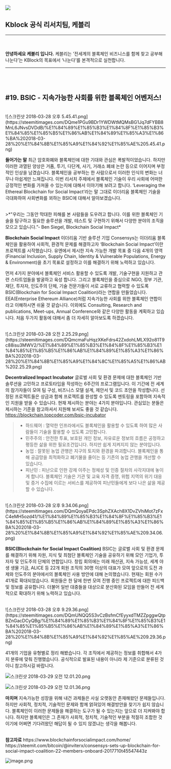 ![](https://s3.ap-northeast-2.amazonaws.com/kblockr/kblock+01.png
)
## Kblock 공식 리서치팀, 케블리
-------------
</br></br>
<b>안녕하세요 케블리 입니다.</b> 케블리는 '전세계의 블록체인 비즈니스를 함께 찾고 공부해 나눈다’는 KBlock의 목표에서 ‘나눈다’를 본격적으로 실천합니다.
</br>

-----------------------------
</br></br>

## #19. BSIC - 지속가능한 사회를 위한 블록체인 어벤저스!

</br>
![스크린샷 2018-03-28 오후 5.45.41.png](https://steemitimages.com/DQme1PGu9BDr1YWDWtMQMsBG1Jq7dFYBB8MnL6JNvsDVDdB/%E1%84%89%E1%85%B3%E1%84%8F%E1%85%B3%E1%84%85%E1%85%B5%E1%86%AB%E1%84%89%E1%85%A3%E1%86%BA%202018-03-28%20%E1%84%8B%E1%85%A9%E1%84%92%E1%85%AE%205.45.41.png)
</br>

<b>들어가는 말</b>
최근 암호화폐와 블록체인에 대한 기대와 관심은 폭발적이었습니다. 하지만 이러한 과열된 양상은 거품, 투기, 다단계, 사기, 거래소 폐쇄 논란 등으로 이어지며 부정적인 인상을 남겼습니다. 블록체인을 공부하는 한 사람으로서 이러한 인식의 변화는 너무나 아쉽게만 느껴집니다. 이번 리서치 주제에서 블록체인 기술이 우리 사회에 어떠한 긍정적인 변화를 가져올 수 있는지에 대해서 이야기해 보려고 합니다. ‘Leveraging the Ethereal Blockchain for Social Impact’라는 말 그대로 이더리움 블록체인 기술을 극대화하여 사회변화를 꾀하는 BSIC에 대해서 알아보겠습니다. 

</br>
>*"우리는 그동안 막대한 피해를 본 사람들을 도우려고 합니다. 이를 위한 블록체인 기술을 탐구하고 필요한 솔루션을 개발, 테스트 및 구현하기 위해서 다양한 분야의 조직을 모으고 있습니다.”- Ben Siegel, Blockchain Social Impact*
</br>

<b>Blockchain Social Impact</b>
이더리움 기반 솔루션 기업 Consensys는 이더리움 블록체인을 활용하여 사회적, 환경적 문제를 해결하고자 ‘Blockchain Social Impact’이란 프로젝트를 시작했습니다. 유엔에서 제시한 지속 가능한 개발 목표 중 다음 4개의 영역(Financial Inclusion, Supply Chain, Identity & Vulnerable Populations, Energy & Environment)을 초기 목표로 설정하고 이를 해결하기 위해 노력하고 있습니다. 

먼저 4가지 분야에서 블록체인 서비스 활용할 수 있도록 개발, 기술구현을 지원하고 관련 스타트업들을 발굴하고 육성 합니다. 그리고 블록체인을 중심으로 NGO, 정부 기관, 재단, 투자자, 인도주의 단체, 기술 전문가들이 서로 교류하고 협력할 수 있도록 BSIC(Blockchain for Social Impact Coalition)라는 연합을 만들었습니다. EEA(Enterprise Ethereum Alliance)처럼 지속가능한 사회를 위한 블록체인 연합이라고 이해하시면 쉬울 것 같습니다. 이외에도 Consulting, Research and publications, Meet-ups, Annual Conference와 같은 다양한 활동을 계획하고 있습니다. 처음 두가지 활동에 대해서 좀 더 자세히 알아보도록 하겠습니다. 

</br>
![스크린샷 2018-03-28 오전 2.25.29.png](https://steemitimages.com/DQmcmaFuHqzXKeFdrs42ZxdohLMLX92o81T9c88isu3MWV2/%E1%84%89%E1%85%B3%E1%84%8F%E1%85%B3%E1%84%85%E1%85%B5%E1%86%AB%E1%84%89%E1%85%A3%E1%86%BA%202018-03-28%20%E1%84%8B%E1%85%A9%E1%84%8C%E1%85%A5%E1%86%AB%202.25.29.png)
</br>

<b>Decentralized Impact Incubator</b>
 글로벌 사회 및 환경 문제에 대한 블록체인 기반 솔루션을 고민하고 프로토타입을 작성하는 6주간의 프로그램입니다. 이 기간에 전 세계의 참가자들이 모여 팀 구성, 비즈니스 모델 설계, 제안서 및 코드 초안을 작성합니다. 선정된 프로젝트들은 상금과 함께 프로젝트를 완성할 수 있도록 멘토링을 포함하여 지속적인 지원을 받을 수 있습니다. 현재 제시하는 분야는 4가지 분야입니다. 관심있는 분들은 제시하는 기준을 참고하셔서 지원해 보셔도 좋을 것 같습니다. 
https://blockchain.topcoder.com/bsic-incubator

>- 하드웨어 : 열악한 인프라에서도 블록체인을 활용할 수 있도록 하여 많은 사람들이 기술을 활용할 수 있도록 고민합니다. 
>- 민주주의 : 안전한 투표, 보호된 개인 정보, 자유로운 정보의 흐름은 공정하고 평등한 삶을 위한 필요조건입니다. 하지만 쉽게 지켜지지 않는 분야입니다. 
 >- 농업 : 잘못된 농업 관행은 지구의 토지와 환경을 파괴합니다. 블록체인을 통해 공급망을 최적화하고 폐기물을 줄이는 등 기존의 농업 관행을 개선할 수 있습니다. 
 > - 피난민 : 피난으로 인한 강제 이주는 정체성 및 인증 절차의 사각지대에 놓이게 합니다. 블록체인 기술은 기관 및 교육 자격 증명, 위험 지역의 위기 대응 및 증거 수집에 이르는 서비스를 제공하여 피난민들에게 보다 나은 삶을 제공 할 수 있습니다. 

</br>
![스크린샷 2018-03-28 오후 9.34.06.png](https://steemitimages.com/DQmQoyaEPdc3SphZXAch8X1DvZVhiMot7zFxC4eMH5ozd41/%E1%84%89%E1%85%B3%E1%84%8F%E1%85%B3%E1%84%85%E1%85%B5%E1%86%AB%E1%84%89%E1%85%A3%E1%86%BA%202018-03-28%20%E1%84%8B%E1%85%A9%E1%84%92%E1%85%AE%209.34.06.png)
</br>

<b>BSIC(Blockchain for Social Impact Coalition)</b>
BSIC는 글로벌 사회 및 환경 문제를 해결하기 위해 자원, 지식 및 최첨단 블록체인 기술을 공유하기 위해 모인 기업가, 투자자 및 인도주의 단체의 연합입니다. 창립 회의에는 미래 재산권, 지속 가능성, 세계 야생 생물 기금, ALICE 등 22개 회원 조직의 30명 이상의 대표가 모여 앞으로의 도전 과제와 인도주의 분야에서의 블록체인 사용 방안에 대해 논의했습니다. 현재는 회원 수가 41개로 확대되었습니다. 회원들은 한 달에 한번 모여 진행 중인 프로젝트에 대한 피드백 및 정보를 공유합니다. 더불어 일반 대중들을 대상으로 분산화된 모임을 만들어 전 세계적으로 확대하기 위해 노력하고 있습니다. 

</br>
![스크린샷 2018-03-28 오후 9.29.36.png](https://steemitimages.com/DQmUNQQ5S3vCzBsfmCfEyyxdTMZZpggwQtpBZnGacDCyQBg/%E1%84%89%E1%85%B3%E1%84%8F%E1%85%B3%E1%84%85%E1%85%B5%E1%86%AB%E1%84%89%E1%85%A3%E1%86%BA%202018-03-28%20%E1%84%8B%E1%85%A9%E1%84%92%E1%85%AE%209.29.36.png)

41개의 기업을 유형별로 정리 해봤습니다. 각 조직에서 제공하는 정보를 취합해서 4가지 분류에 맞춰 진행했습니다. 공식적으로 발표된 내용이 아니라 제 기준으로 분류된 것이니 참고하시길 바랍니다. 

![스크린샷 2018-03-29 오전 12.01.20.png](https://steemitimages.com/DQmPf6LnkTVeH4eVRATN8HuKsnEv6xkFP3eHeN67GQ65QP3/%E1%84%89%E1%85%B3%E1%84%8F%E1%85%B3%E1%84%85%E1%85%B5%E1%86%AB%E1%84%89%E1%85%A3%E1%86%BA%202018-03-29%20%E1%84%8B%E1%85%A9%E1%84%8C%E1%85%A5%E1%86%AB%2012.01.20.png)

![스크린샷 2018-03-29 오전 12.01.36.png](https://steemitimages.com/DQmQY1WYGhMNSCHLPeuShXAxDGuMciHdRxQzgJkBteXFNh9/%E1%84%89%E1%85%B3%E1%84%8F%E1%85%B3%E1%84%85%E1%85%B5%E1%86%AB%E1%84%89%E1%85%A3%E1%86%BA%202018-03-29%20%E1%84%8B%E1%85%A9%E1%84%8C%E1%85%A5%E1%86%AB%2012.01.36.png)


<b>마치며</b>
지속가능한 성장을 위해 내건 과제들은 사실 오랫동안 존재해왔던 문제들입니다. 하지만 사회적, 정치적, 기술적인 문제와 함께 얽혀있어 해결방안을 찾기가 쉽지 않습니다. 블록체인이 이러한 문제들을 해결하는 도구가 될 수 있는지는 앞으로 더 지켜봐야 합니다. 하지만 블록체인은 그 존재가 사회적, 정치적, 기술적인 부분을 적절히 조합한 것이기에 어쩌면 기다려왔던 해답이 될 수 있지 않겠냐는 생각을 해봅니다. 

</br>
<b>참고자료</b>
https://www.blockchainforsocialimpact.com/home/
https://steemit.com/bitcoin/@inviterx/consensys-sets-up-blockchain-for-social-impact-coalition-22-members-onboard-2017710t45547443z

![image.png](https://steemitimages.com/DQmVoAo63FxVxFa9ftR1prugMt5cqajUgJXtdp8vZBCRvb2/image.png)